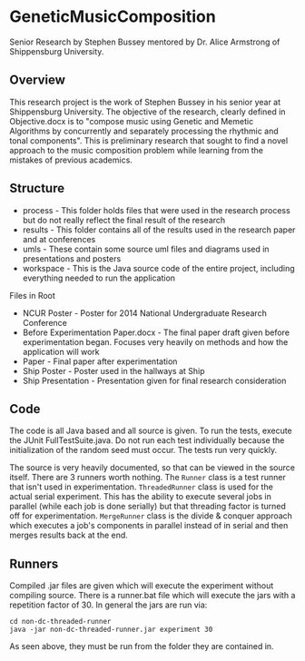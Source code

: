 GeneticMusicComposition
=======================

Senior Research by Stephen Bussey mentored by Dr. Alice Armstrong of Shippensburg University.

Overview
-------

This research project is the work of Stephen Bussey in his senior year at Shippensburg University. The objective of the research, clearly defined in Objective.docx is to "compose music using Genetic and Memetic Algorithms by concurrently and separately processing the rhythmic and tonal components". This is preliminary research that sought to find a novel approach to the music composition problem while learning from the mistakes of previous academics.

Structure
-------

* process - This folder holds files that were used in the research process but do not really reflect the final result of the research
* results - This folder contains all of the results used in the research paper and at conferences
* umls - These contain some source uml files and diagrams used in presentations and posters
* workspace - This is the Java source code of the entire project, including everything needed to run the application
 
Files in Root
* NCUR Poster - Poster for 2014 National Undergraduate Research Conference
* Before Experimentation Paper.docx - The final paper draft given before experimentation began. Focuses very heavily on methods and how the application will work
* Paper - Final paper after experimentation
* Ship Poster - Poster used in the hallways at Ship
* Ship Presentation - Presentation given for final research consideration

Code
-------

The code is all Java based and all source is given. To run the tests, execute the JUnit FullTestSuite.java. Do not run each test individually because the initialization of the random seed must occur. The tests run very quickly.

The source is very heavily documented, so that can be viewed in the source itself. There are 3 runners worth nothing. The `Runner` class is a test runner that isn't used in experimentation. `ThreadedRunner` class is used for the actual serial experiment. This has the ability to execute several jobs in parallel (while each job is done serially) but that threading factor is turned off for experimentation. `MergeRunner` class is the divide & conquer approach which executes a job's components in parallel instead of in serial and then merges results back at the end.

Runners
------

Compiled .jar files are given which will execute the experiment without compiling source. There is a runner.bat file which will execute the jars with a repetition factor of 30. In general the jars are run via:

```
cd non-dc-threaded-runner
java -jar non-dc-threaded-runner.jar experiment 30
```

As seen above, they must be run from the folder they are contained in.
